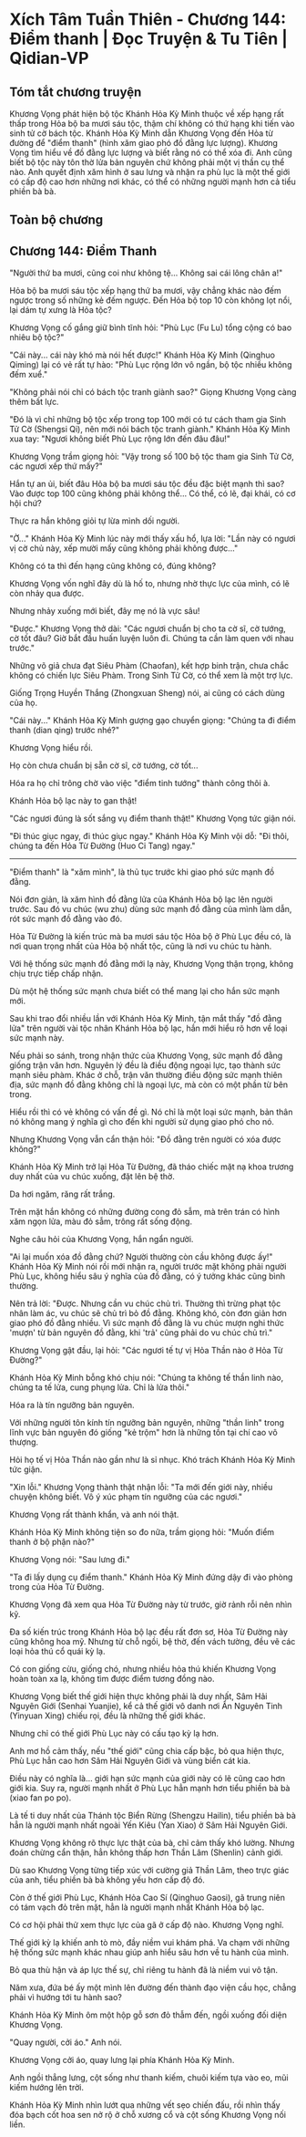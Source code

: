 # Xích Tâm Tuần Thiên - Chương 144: Điểm thanh | Đọc Truyện & Tu Tiên | Qidian-VP



## Tóm tắt chương truyện

Khương Vọng phát hiện bộ tộc Khánh Hỏa Kỳ Minh thuộc về xếp hạng rất thấp trong Hỏa bộ ba mươi sáu tộc, thậm chí không có thứ hạng khi tiến vào sinh tử cờ bách tộc. Khánh Hỏa Kỳ Minh dẫn Khương Vọng đến Hỏa từ đường để "điểm thanh" (hình xăm giao phó đồ đằng lực lượng). Khương Vọng tìm hiểu về đồ đằng lực lượng và biết rằng nó có thể xóa đi. Anh cũng biết bộ tộc này tôn thờ lửa bản nguyên chứ không phải một vị thần cụ thể nào. Anh quyết định xăm hình ở sau lưng và nhận ra phù lục là một thế giới có cấp độ cao hơn những nơi khác, có thể có những người mạnh hơn cả tiểu phiền bà bà.


## Toàn bộ chương

## Chương 144: Điểm Thanh

"Người thứ ba mươi, cũng coi như không tệ... Không sai cái lông chân a!"

Hỏa bộ ba mươi sáu tộc xếp hạng thứ ba mươi, vậy chẳng khác nào đếm ngược trong số những kẻ đếm ngược. Đến Hỏa bộ top 10 còn không lọt nổi, lại dám tự xưng là Hỏa tộc?

Khương Vọng cố gắng giữ bình tĩnh hỏi: "Phù Lục (Fu Lu) tổng cộng có bao nhiêu bộ tộc?"

"Cái này... cái này khó mà nói hết được!" Khánh Hỏa Kỳ Minh (Qinghuo Qiming) lại có vẻ rất tự hào: "Phù Lục rộng lớn vô ngần, bộ tộc nhiều không đếm xuể."

"Không phải nói chỉ có bách tộc tranh giành sao?" Giọng Khương Vọng càng thêm bất lực.

"Đó là vì chỉ những bộ tộc xếp trong top 100 mới có tư cách tham gia Sinh Tử Cờ (Shengsi Qi), nên mới nói bách tộc tranh giành." Khánh Hỏa Kỳ Minh xua tay: "Ngươi không biết Phù Lục rộng lớn đến đâu đâu!"

Khương Vọng trầm giọng hỏi: "Vậy trong số 100 bộ tộc tham gia Sinh Tử Cờ, các ngươi xếp thứ mấy?"

Hắn tự an ủi, biết đâu Hỏa bộ ba mươi sáu tộc đều đặc biệt mạnh thì sao? Vào được top 100 cũng không phải không thể... Có thể, có lẽ, đại khái, có cơ hội chứ?

Thực ra hắn không giỏi tự lừa mình dối người.

"Ờ..." Khánh Hỏa Kỳ Minh lúc này mới thấy xấu hổ, lựa lời: "Lần này có ngươi vị cờ chủ này, xếp mười mấy cũng không phải không được..."

Không có ta thì đến hạng cũng không có, đúng không?

Khương Vọng vốn nghĩ đây dù là hố to, nhưng nhờ thực lực của mình, có lẽ còn nhảy qua được.

Nhưng nhảy xuống mới biết, đây mẹ nó là vực sâu!

"Được." Khương Vọng thở dài: "Các ngươi chuẩn bị cho ta cờ sĩ, cờ tướng, cờ tốt đâu? Giờ bắt đầu huấn luyện luôn đi. Chúng ta cần làm quen với nhau trước."

Những võ giả chưa đạt Siêu Phàm (Chaofan), kết hợp binh trận, chưa chắc không có chiến lực Siêu Phàm. Trong Sinh Tử Cờ, có thể xem là một trợ lực.

Giống Trọng Huyền Thắng (Zhongxuan Sheng) nói, ai cũng có cách dùng của họ.

"Cái này..." Khánh Hỏa Kỳ Minh gượng gạo chuyển giọng: "Chúng ta đi điểm thanh (dian qing) trước nhé?"

Khương Vọng hiểu rồi.

Họ còn chưa chuẩn bị sẵn cờ sĩ, cờ tướng, cờ tốt...

Hóa ra họ chỉ trông chờ vào việc "điểm tinh tướng" thành công thôi à.

Khánh Hỏa bộ lạc này to gan thật!

"Các ngươi đúng là sốt sắng vụ điểm thanh thật!" Khương Vọng tức giận nói.

"Đi thúc giục ngay, đi thúc giục ngay." Khánh Hỏa Kỳ Minh vội dỗ: "Đi thôi, chúng ta đến Hỏa Từ Đường (Huo Ci Tang) ngay."

***

"Điểm thanh" là "xăm mình", là thủ tục trước khi giao phó sức mạnh đồ đằng.

Nói đơn giản, là xăm hình đồ đằng lửa của Khánh Hỏa bộ lạc lên người trước. Sau đó vu chúc (wu zhu) dùng sức mạnh đồ đằng của mình làm dẫn, rót sức mạnh đồ đằng vào đó.

Hỏa Từ Đường là kiến trúc mà ba mươi sáu tộc Hỏa bộ ở Phù Lục đều có, là nơi quan trọng nhất của Hỏa bộ nhất tộc, cũng là nơi vu chúc tu hành.

Với hệ thống sức mạnh đồ đằng mới lạ này, Khương Vọng thận trọng, không chịu trực tiếp chấp nhận.

Dù một hệ thống sức mạnh chưa biết có thể mang lại cho hắn sức mạnh mới.

Sau khi trao đổi nhiều lần với Khánh Hỏa Kỳ Minh, tận mắt thấy "đồ đằng lửa" trên người vài tộc nhân Khánh Hỏa bộ lạc, hắn mới hiểu rõ hơn về loại sức mạnh này.

Nếu phải so sánh, trong nhận thức của Khương Vọng, sức mạnh đồ đằng giống trận văn hơn. Nguyên lý đều là điều động ngoại lực, tạo thành sức mạnh siêu phàm. Khác ở chỗ, trận văn thường điều động sức mạnh thiên địa, sức mạnh đồ đằng không chỉ là ngoại lực, mà còn có một phần từ bên trong.

Hiểu rồi thì có vẻ không có vấn đề gì. Nó chỉ là một loại sức mạnh, bản thân nó không mang ý nghĩa gì cho đến khi người sử dụng giao phó cho nó.

Nhưng Khương Vọng vẫn cẩn thận hỏi: "Đồ đằng trên người có xóa được không?"

Khánh Hỏa Kỳ Minh trở lại Hỏa Từ Đường, đã tháo chiếc mặt nạ khoa trương duy nhất của vu chúc xuống, đặt lên bệ thờ.

Da hơi ngăm, răng rất trắng.

Trên mặt hắn không có những đường cong đỏ sẫm, mà trên trán có hình xăm ngọn lửa, màu đỏ sẫm, trông rất sống động.

Nghe câu hỏi của Khương Vọng, hắn ngẩn người.

"Ai lại muốn xóa đồ đằng chứ? Người thường còn cầu không được ấy!" Khánh Hỏa Kỳ Minh nói rồi mới nhận ra, người trước mặt không phải người Phù Lục, không hiểu sâu ý nghĩa của đồ đằng, có ý tưởng khác cũng bình thường.

Nên trả lời: "Được. Nhưng cần vu chúc chủ trì. Thường thì trừng phạt tộc nhân làm ác, vu chúc sẽ chủ trì bỏ đồ đằng. Không khó, còn đơn giản hơn giao phó đồ đằng nhiều. Vì sức mạnh đồ đằng là vu chúc mượn nghi thức 'mượn' từ bản nguyên đồ đằng, khi 'trả' cũng phải do vu chúc chủ trì."

Khương Vọng gật đầu, lại hỏi: "Các ngươi tế tự vị Hỏa Thần nào ở Hỏa Từ Đường?"

Khánh Hỏa Kỳ Minh bỗng khó chịu nói: "Chúng ta không tế thần linh nào, chúng ta tế lửa, cung phụng lửa. Chỉ là lửa thôi."

Hóa ra là tín ngưỡng bản nguyên.

Với những người tôn kính tín ngưỡng bản nguyên, những "thần linh" trong lĩnh vực bản nguyên đó giống "kẻ trộm" hơn là những tồn tại chí cao vô thượng.

Hỏi họ tế vị Hỏa Thần nào gần như là sỉ nhục. Khó trách Khánh Hỏa Kỳ Minh tức giận.

"Xin lỗi." Khương Vọng thành thật nhận lỗi: "Ta mới đến giới này, nhiều chuyện không biết. Vô ý xúc phạm tín ngưỡng của các ngươi."

Khương Vọng rất thành khẩn, và anh nói thật.

Khánh Hỏa Kỳ Minh không tiện so đo nữa, trầm giọng hỏi: "Muốn điểm thanh ở bộ phận nào?"

Khương Vọng nói: "Sau lưng đi."

"Ta đi lấy dụng cụ điểm thanh." Khánh Hỏa Kỳ Minh đứng dậy đi vào phòng trong của Hỏa Từ Đường.

Khương Vọng đã xem qua Hỏa Từ Đường này từ trước, giờ rảnh rỗi nên nhìn kỹ.

Đa số kiến trúc trong Khánh Hỏa bộ lạc đều rất đơn sơ, Hỏa Từ Đường này cũng không hoa mỹ. Nhưng từ chỗ ngồi, bệ thờ, đến vách tường, đều vẽ các loại hỏa thú cổ quái kỳ lạ.

Có con giống cừu, giống chó, nhưng nhiều hỏa thú khiến Khương Vọng hoàn toàn xa lạ, không tìm được điểm tương đồng nào.

Khương Vọng biết thế giới hiện thực không phải là duy nhất, Sâm Hải Nguyên Giới (Senhai Yuanjie), kể cả thế giới vô danh nơi Ẩn Nguyên Tinh (Yinyuan Xing) chiếu rọi, đều là những thế giới khác.

Nhưng chỉ có thế giới Phù Lục này có cấu tạo kỳ lạ hơn.

Anh mơ hồ cảm thấy, nếu "thế giới" cũng chia cấp bậc, bỏ qua hiện thực, Phù Lục hẳn cao hơn Sâm Hải Nguyên Giới và vùng biển cát kia.

Điều này có nghĩa là... giới hạn sức mạnh của giới này có lẽ cũng cao hơn giới kia. Suy ra, người mạnh nhất ở Phù Lục hẳn mạnh hơn tiểu phiền bà bà (xiao fan po po).

Là tế ti duy nhất của Thánh tộc Biển Rừng (Shengzu Hailin), tiểu phiền bà bà hẳn là người mạnh nhất ngoài Yến Kiêu (Yan Xiao) ở Sâm Hải Nguyên Giới.

Khương Vọng không rõ thực lực thật của bà, chỉ cảm thấy khó lường. Nhưng đoán chừng cẩn thận, hẳn không thấp hơn Thần Lâm (Shenlin) cảnh giới.

Dù sao Khương Vọng từng tiếp xúc với cường giả Thần Lâm, theo trực giác của anh, tiểu phiền bà bà không yếu hơn cấp độ đó.

Còn ở thế giới Phù Lục, Khánh Hỏa Cao Sí (Qinghuo Gaosi), gã trung niên có tám vạch đỏ trên mặt, hẳn là người mạnh nhất Khánh Hỏa bộ lạc.

Có cơ hội phải thử xem thực lực của gã ở cấp độ nào. Khương Vọng nghĩ.

Thế giới kỳ lạ khiến anh tò mò, đầy niềm vui khám phá. Va chạm với những hệ thống sức mạnh khác nhau giúp anh hiểu sâu hơn về tu hành của mình.

Bỏ qua thù hận và áp lực thế sự, chỉ riêng tu hành đã là niềm vui vô tận.

Năm xưa, đứa bé ấy một mình lên đường đến thành đạo viện cầu học, chẳng phải vì hướng tới tu hành sao?

Khánh Hỏa Kỳ Minh ôm một hộp gỗ sơn đỏ thẫm đến, ngồi xuống đối diện Khương Vọng.

"Quay người, cởi áo." Anh nói.

Khương Vọng cởi áo, quay lưng lại phía Khánh Hỏa Kỳ Minh.

Anh ngồi thẳng lưng, cột sống như thanh kiếm, chuôi kiếm tựa vào eo, mũi kiếm hướng lên trời.

Khánh Hỏa Kỳ Minh nhìn lướt qua những vết sẹo chiến đấu, rồi nhìn thấy đóa bạch cốt hoa sen nở rộ ở chỗ xương cổ và cột sống Khương Vọng nối liền.